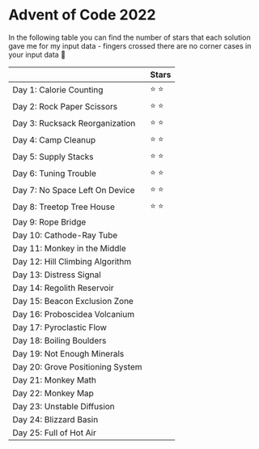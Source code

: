 # Advent of Code 2022

In the following table you can find the number of stars that each solution gave me for my input data - fingers crossed
there are no corner cases in your input data 🤞

|                              | Stars  |
|------------------------------|--------|
| Day 1: Calorie Counting      | ️⭐ ️⭐️ |
| Day 2: Rock Paper Scissors   | ⭐ ️⭐   |
| Day 3: Rucksack Reorganization| ️⭐ ️⭐  |
| Day 4: Camp Cleanup          | ⭐ ️⭐   |
| Day 5: Supply Stacks| ⭐ ️⭐   |
| Day 6: Tuning Trouble        | ⭐ ️⭐   |
| Day 7: No Space Left On Device |  ⭐ ️⭐  |
| Day 8: Treetop Tree House    | ⭐ ️⭐   |
| Day 9: Rope Bridge           |        | 
| Day 10: Cathode-Ray Tube     |        | 
| Day 11: Monkey in the Middle |        |
| Day 12: Hill Climbing Algorithm |        |
| Day 13: Distress Signal |        |
| Day 14: Regolith Reservoir |        |
| Day 15: Beacon Exclusion Zone |        |
| Day 16: Proboscidea Volcanium |        |
| Day 17: Pyroclastic Flow |        |
| Day 18: Boiling Boulders |        |
| Day 19: Not Enough Minerals |        |
| Day 20: Grove Positioning System |        |
| Day 21: Monkey Math  |        |
| Day 22: Monkey Map  |        |
| Day 23: Unstable Diffusion |        |
| Day 24: Blizzard Basin |        |
| Day 25: Full of Hot Air  |        |
